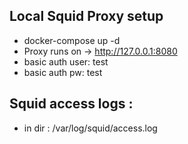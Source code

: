 ## Local Squid Proxy setup
- docker-compose up -d
- Proxy runs on -> http://127.0.0.1:8080
- basic auth user: test
- basic auth pw: test


## Squid access logs :
 - in dir : /var/log/squid/access.log
